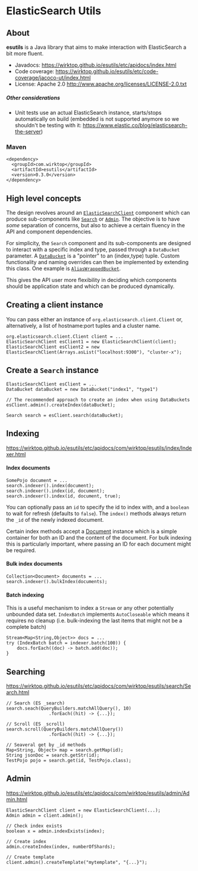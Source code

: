 # ElasticSearch Utils

## About
**esutils** is a Java library that aims to make interaction with ElasticSearch a bit more fluent.
* Javadocs: https://wirktop.github.io/esutils/etc/apidocs/index.html 
* Code coverage: https://wirktop.github.io/esutils/etc/code-coverage/jacoco-ut/index.html
* License: Apache 2.0 http://www.apache.org/licenses/LICENSE-2.0.txt

##### Other considerations
* Unit tests use an actual ElasticSearch instance, starts/stops automatically on build (embedded is not supported anymore so we shouldn't be testing with it: https://www.elastic.co/blog/elasticsearch-the-server)

### Maven

```
<dependency>
  <groupId>com.wirktop</groupId>
  <artifactId>esutils</artifactId>
  <version>0.3.0</version>
</dependency>
```

## High level concepts
The design revolves around an [`ElasticSearchClient`](https://wirktop.github.io/esutils/etc/apidocs/com/wirktop/esutils/ElasticSearchClient.html) component which can produce sub-components like [`Search`](https://wirktop.github.io/esutils/etc/apidocs/com/wirktop/esutils/Search.html) or [`Admin`](https://wirktop.github.io/esutils/etc/apidocs/com/wirktop/esutils/Admin.html).
The objective is to have _some_ separation of concerns, but also to achieve a certain fluency in the API and component dependencies.

For simplicity, the `Search` component and its sub-components are designed to interact with a specific index and type, passed through
a `DataBucket` parameter. A [`DataBucket`](https://wirktop.github.io/esutils/etc/apidocs/com/wirktop/esutils/DataBucket.html) is a "pointer" to an (index,type) tuple. Custom functionality and naming overrides 
can then be implemented by extending this class. One example is [`AliasWrappedBucket`](https://github.com/wirktop/esutils/wiki/AliasWrappedBucket).

This gives the API user more flexibility in deciding which components should be application state and which can be produced dynamically.

## Creating a client instance
You can pass either an instance of `org.elasticsearch.client.Client` or, alternatively, a list of hostname:port tuples and a cluster name. 
```
org.elasticsearch.client.Client client = ...
ElasticSearchClient esClient1 = new ElasticSearchClient(client);
ElasticSearchClient esClient2 = new ElasticSearchClient(Arrays.asList("localhost:9300"), "cluster-x");
```

## Create a `Search` instance
```
ElasticSearchClient esClient = ...
DataBucket dataBucket = new DataBucket("index1", "type1")

// The recommended approach to create an index when using DataBuckets 
esClient.admin().createIndex(dataBucket);

Search search = esClient.search(dataBucket); 
```

## Indexing
https://wirktop.github.io/esutils/etc/apidocs/com/wirktop/esutils/index/Indexer.html
#### Index documents
```
SomePojo document = ...
search.indexer().index(document);
search.indexer().index(id, document);
search.indexer().index(id, document, true);
```
You can optionally pass an `id` to specify the id to index with, and a `boolean` to wait for refresh (defaults to `false`).
The `index()` methods always return the `_id` of the newly indexed document.

Certain index methods accept a [Document](https://wirktop.github.io/esutils/etc/apidocs/com/wirktop/esutils/Document.html) instance which is a simple container 
for both an ID and the content of the document. For bulk indexing this is particularly important, where passing an ID for each document might be required.

#### Bulk index documents
```
Collection<Document> documents = ...
search.indexer().bulkIndex(documents);
```

#### Batch indexing
This is a useful mechanism to index a `Stream` or any other potentially unbounded data set.
`IndexBatch` implements `AutoCloseable` which means it requires no cleanup (i.e. bulk-indexing the last items that might not be a complete batch) 
```
Stream<Map<String,Object>> docs = ...
try (IndexBatch batch = indexer.batch(100)) {
    docs.forEach((doc) -> batch.add(doc));
}
```

## Searching
https://wirktop.github.io/esutils/etc/apidocs/com/wirktop/esutils/search/Search.html
```
// Search (ES _search)
search.seach(QueryBuilders.matchAllQuery(), 10)
                .forEach((hit) -> {...});
                
// Scroll (ES _scroll)
search.scroll(QueryBuilders.matchAllQuery())
                .forEach((hit) -> {...});

// Seaveral get by _id methods
Map<String, Object> map = search.getMap(id);
String jsonDoc = search.getStr(id);
TestPojo pojo = search.get(id, TestPojo.class);
```

## Admin
https://wirktop.github.io/esutils/etc/apidocs/com/wirktop/esutils/admin/Admin.html
```
ElasticSearchClient client = new ElasticSearchClient(...);
Admin admin = client.admin();

// Check index exists
boolean x = admin.indexExists(index);

// Create index
admin.createIndex(index, numberOfShards);

// Create template
client.admin().createTemplate("mytemplate", "{...}");
```
